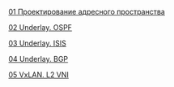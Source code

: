 <a href="https://github.com/dsuvorov-gthb/dc-network-design/tree/main/labs/lab01/">01 Проектирование адресного пространства</a>

<a href="https://github.com/dsuvorov-gthb/dc-network-design/tree/main/labs/lab02/">02 Underlay. OSPF</a>

<a href="https://github.com/dsuvorov-gthb/dc-network-design/tree/main/labs/lab03/">03 Underlay. ISIS</a>

<a href="https://github.com/dsuvorov-gthb/dc-network-design/tree/main/labs/lab04/">04 Underlay. BGP</a>

<a href="https://github.com/dsuvorov-gthb/dc-network-design/tree/main/labs/lab05/">05 VxLAN. L2 VNI</a>
